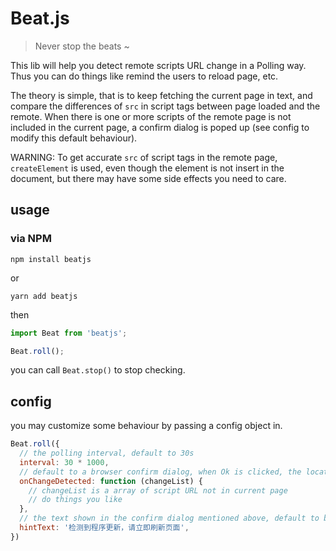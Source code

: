 # Beat.js
> Never stop the beats ~

This lib will help you detect remote scripts URL change in a Polling way. Thus you can do things like remind the users to reload page, etc.

The theory is simple, that is to keep fetching the current page in text, and compare the differences of `src` in script tags between page loaded and the remote. When there is one or more scripts of the remote page is not included in the current page, a confirm dialog is poped up (see config to modify this default behaviour).

WARNING: To get accurate `src` of script tags in the remote page, `createElement` is used, even though the element is not insert in the document, but there may have some side effects you need to care.

## usage

### via NPM

`npm install beatjs`

or

`yarn add beatjs`

then

```javascript
import Beat from 'beatjs';

Beat.roll();
```

you can call `Beat.stop()` to stop checking.

## config

you may customize some behaviour by passing a config object in.

```javascript
Beat.roll({
  // the polling interval, default to 30s
  interval: 30 * 1000,
  // default to a browser confirm dialog, when Ok is clicked, the location.reload is called.
  onChangeDetected: function (changeList) {
    // changeList is a array of script URL not in current page
    // do things you like
  },
  // the text shown in the confirm dialog mentioned above, default to below
  hintText: '检测到程序更新，请立即刷新页面',
})
```
